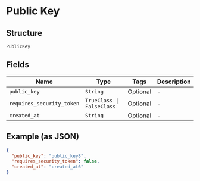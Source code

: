 
# Public Key

## Structure

`PublicKey`

## Fields

| Name | Type | Tags | Description |
|  --- | --- | --- | --- |
| `public_key` | `String` | Optional | - |
| `requires_security_token` | `TrueClass \| FalseClass` | Optional | - |
| `created_at` | `String` | Optional | - |

## Example (as JSON)

```json
{
  "public_key": "public_key8",
  "requires_security_token": false,
  "created_at": "created_at6"
}
```

